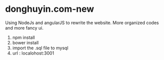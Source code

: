 # donghuyin.com-new

Using NodeJs and angularJS to rewrite the website. More organized codes and more fancy ui.

1. npm install
2. bower install
3. import the .sql file to mysql
4. url : localohost:3001

